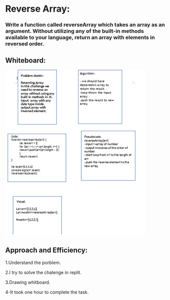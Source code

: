 
# Reverse Array:
### Write a function called reverseArray which takes an array as an argument. Without utilizing any of the built-in methods available to your language, return an array with elements in reversed order.




## Whiteboard:

![reverse](array-reverse.PNG)



## Approach and Efficiency:

1.Understand the porblem.

2.I try to solve the chalenge in replit.

3.Drawing whitboard.

4-It took one hour to complete the task.